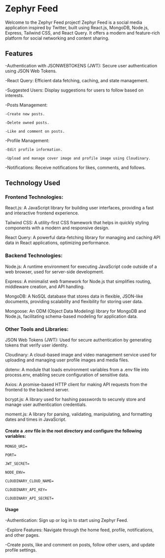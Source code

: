 # Zephyr Feed
Welcome to the Zephyr Feed project! Zephyr Feed is a social media application inspired by Twitter, built using React.js, MongoDB, Node.js, Express, Tailwind CSS, and React Query. It offers a modern and feature-rich platform for social networking and content sharing.



## Features
-Authentication with JSONWEBTOKENS (JWT): Secure user authentication using JSON Web Tokens.

-React Query: Efficient data fetching, caching, and state management.

-Suggested Users: Display suggestions for users to follow based on interests.

-Posts Management:

    -Create new posts.
    
    -Delete owned posts.
    
    -Like and comment on posts.
    
-Profile Management:

    -Edit profile information.
    
    -Upload and manage cover image and profile image using Cloudinary.
    
-Notifications: Receive notifications for likes, comments, and follows.



## Technology Used

### Frontend Technologies:

React.js:   A JavaScript library for building user interfaces, providing a fast and interactive frontend experience.

Tailwind CSS:   A utility-first CSS framework that helps in quickly styling components with a modern and responsive design.

React Query:   A powerful data-fetching library for managing and caching API data in React applications, optimizing performance.


### Backend Technologies:

Node.js:  A runtime environment for executing JavaScript code outside of a web browser, used for server-side development.

Express:  A minimalist web framework for Node.js that simplifies routing, middleware creation, and API handling.

MongoDB:  A NoSQL database that stores data in flexible, JSON-like documents, providing scalability and flexibility for storing user data.

Mongoose: An ODM (Object Data Modeling) library for MongoDB and Node.js, facilitating schema-based modeling for application data.


### Other Tools and Libraries:

JSON Web Tokens (JWT):  Used for secure authentication by generating tokens that verify user identity.

Cloudinary:   A cloud-based image and video management service used for uploading and managing user profile images and media files.

dotenv:   A module that loads environment variables from a .env file into process.env, enabling secure configuration of sensitive data.

Axios:   A promise-based HTTP client for making API requests from the frontend to the backend server.

bcrypt.js:  A library used for hashing passwords to securely store and manage user authentication credentials.

moment.js:   A library for parsing, validating, manipulating, and formatting dates and times in JavaScript.



#### Create a .env file in the root directory and configure the following variables:
    MONGO_URI=

    PORT=

    JWT_SECRET=

    NODE_ENV=

    CLOUDINARY_CLOUD_NAME=

    CLOUDINARY_API_KEY=

    CLOUDINARY_API_SECRET=



#### Usage
-Authentication: Sign up or log in to start using Zephyr Feed.

-Explore Features: Navigate through the home feed, profile, notifications, and other pages.

-Create posts, like and comment on posts, follow other users, and update profile settings.
